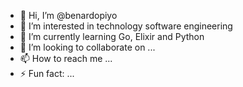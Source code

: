 - 👋 Hi, I’m @benardopiyo
- 👀 I’m interested in technology software engineering
- 🌱 I’m currently learning Go, Elixir and Python
- 💞️ I’m looking to collaborate on ...
- 📫 How to reach me ...
- ⚡ Fun fact: ...

<!---
benardopiyo/benardopiyo is a ✨ special ✨ repository because its `README.md` (this file) appears on your GitHub profile.
You can click the Preview link to take a look at your changes.
--->
